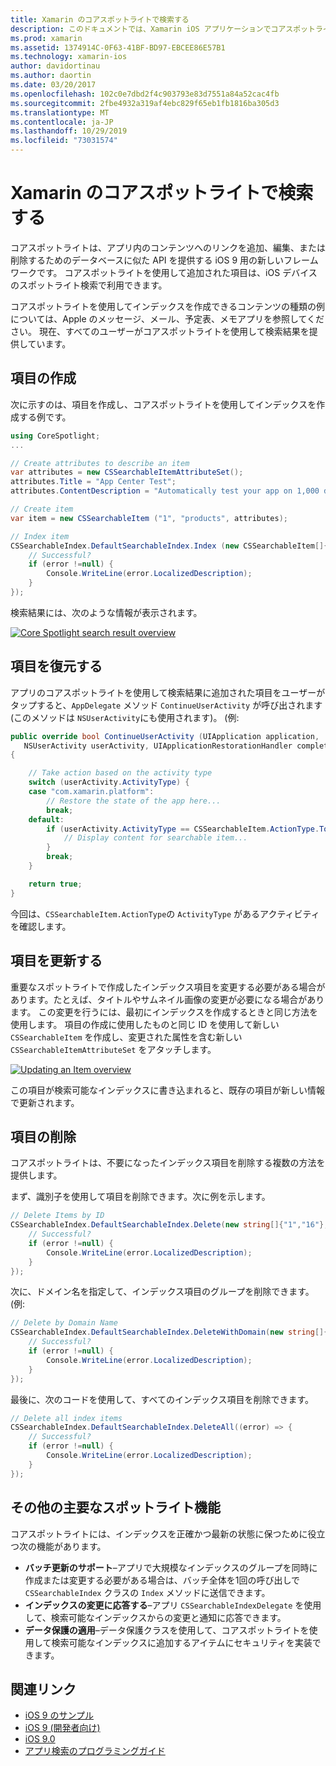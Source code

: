 ```yaml
---
title: Xamarin のコアスポットライトで検索する
description: このドキュメントでは、Xamarin iOS アプリケーションでコアスポットライトを使用して、アプリ内コンテンツへのリンクを提供する方法について説明します。 検索可能な項目を作成、復元、更新、削除する方法について説明します。
ms.prod: xamarin
ms.assetid: 1374914C-0F63-41BF-BD97-EBCEE86E57B1
ms.technology: xamarin-ios
author: davidortinau
ms.author: daortin
ms.date: 03/20/2017
ms.openlocfilehash: 102c0e7dbd2f4c903793e83d7551a84a52cac4fb
ms.sourcegitcommit: 2fbe4932a319af4ebc829f65eb1fb1816ba305d3
ms.translationtype: MT
ms.contentlocale: ja-JP
ms.lasthandoff: 10/29/2019
ms.locfileid: "73031574"
---
```

# <a name="search-with-core-spotlight-in-xamarinios"></a>Xamarin のコアスポットライトで検索する

コアスポットライトは、アプリ内のコンテンツへのリンクを追加、編集、または削除するためのデータベースに似た API を提供する iOS 9 用の新しいフレームワークです。 コアスポットライトを使用して追加された項目は、iOS デバイスのスポットライト検索で利用できます。

コアスポットライトを使用してインデックスを作成できるコンテンツの種類の例については、Apple のメッセージ、メール、予定表、メモアプリを参照してください。 現在、すべてのユーザーがコアスポットライトを使用して検索結果を提供しています。

## <a name="creating-an-item"></a>項目の作成

次に示すのは、項目を作成し、コアスポットライトを使用してインデックスを作成する例です。

```csharp
using CoreSpotlight;
...

// Create attributes to describe an item
var attributes = new CSSearchableItemAttributeSet();
attributes.Title = "App Center Test";
attributes.ContentDescription = "Automatically test your app on 1,000 devices in the cloud.";

// Create item
var item = new CSSearchableItem ("1", "products", attributes);

// Index item
CSSearchableIndex.DefaultSearchableIndex.Index (new CSSearchableItem[]{ item }, (error) => {
    // Successful?
    if (error !=null) {
        Console.WriteLine(error.LocalizedDescription);
    }
});
```

検索結果には、次のような情報が表示されます。

[![](corespotlight-images/corespotlight01.png "Core Spotlight search result overview")](corespotlight-images/corespotlight01.png#lightbox)

## <a name="restoring-an-item"></a>項目を復元する

アプリのコアスポットライトを使用して検索結果に追加された項目をユーザーがタップすると、`AppDelegate` メソッド `ContinueUserActivity` が呼び出されます (このメソッドは `NSUserActivity`にも使用されます)。 (例:

```csharp
public override bool ContinueUserActivity (UIApplication application,
   NSUserActivity userActivity, UIApplicationRestorationHandler completionHandler)
{

    // Take action based on the activity type
    switch (userActivity.ActivityType) {
    case "com.xamarin.platform":
        // Restore the state of the app here...
        break;
    default:
        if (userActivity.ActivityType == CSSearchableItem.ActionType.ToString ()) {
            // Display content for searchable item...
        }
        break;
    }

    return true;
}
```

今回は、`CSSearchableItem.ActionType`の `ActivityType` があるアクティビティを確認します。

## <a name="updating-an-item"></a>項目を更新する

重要なスポットライトで作成したインデックス項目を変更する必要がある場合があります。たとえば、タイトルやサムネイル画像の変更が必要になる場合があります。 この変更を行うには、最初にインデックスを作成するときと同じ方法を使用します。
項目の作成に使用したものと同じ ID を使用して新しい `CSSearchableItem` を作成し、変更された属性を含む新しい `CSSearchableItemAttributeSet` をアタッチします。

[![](corespotlight-images/corespotlight02.png "Updating an Item overview")](corespotlight-images/corespotlight02.png#lightbox)

この項目が検索可能なインデックスに書き込まれると、既存の項目が新しい情報で更新されます。

## <a name="deleting-an-item"></a>項目の削除

コアスポットライトは、不要になったインデックス項目を削除する複数の方法を提供します。

まず、識別子を使用して項目を削除できます。次に例を示します。

```csharp
// Delete Items by ID
CSSearchableIndex.DefaultSearchableIndex.Delete(new string[]{"1","16"},(error) => {
    // Successful?
    if (error !=null) {
        Console.WriteLine(error.LocalizedDescription);
    }
});
```

次に、ドメイン名を指定して、インデックス項目のグループを削除できます。 (例:

```csharp
// Delete by Domain Name
CSSearchableIndex.DefaultSearchableIndex.DeleteWithDomain(new string[]{"domain-name"},(error) => {
    // Successful?
    if (error !=null) {
        Console.WriteLine(error.LocalizedDescription);
    }
});
```

最後に、次のコードを使用して、すべてのインデックス項目を削除できます。

```csharp
// Delete all index items
CSSearchableIndex.DefaultSearchableIndex.DeleteAll((error) => {
    // Successful?
    if (error !=null) {
        Console.WriteLine(error.LocalizedDescription);
    }
});
```

## <a name="additional-core-spotlight-features"></a>その他の主要なスポットライト機能

コアスポットライトには、インデックスを正確かつ最新の状態に保つために役立つ次の機能があります。

- **バッチ更新のサポート**–アプリで大規模なインデックスのグループを同時に作成または変更する必要がある場合は、バッチ全体を1回の呼び出しで `CSSearchableIndex` クラスの `Index` メソッドに送信できます。
- **インデックスの変更に応答する**–アプリ `CSSearchableIndexDelegate` を使用して、検索可能なインデックスからの変更と通知に応答できます。
- **データ保護の適用**–データ保護クラスを使用して、コアスポットライトを使用して検索可能なインデックスに追加するアイテムにセキュリティを実装できます。

## <a name="related-links"></a>関連リンク

- [iOS 9 のサンプル](https://docs.microsoft.com/samples/browse/?products=xamarin&term=Xamarin.iOS+iOS9)
- [iOS 9 (開発者向け)](https://developer.apple.com/ios/pre-release/)
- [iOS 9.0](https://developer.apple.com/library/prerelease/ios/releasenotes/General/WhatsNewIniOS/Articles/iOS9.html)
- [アプリ検索のプログラミングガイド](https://developer.apple.com/library/prerelease/ios/documentation/General/Conceptual/AppSearch/index.html#//apple_ref/doc/uid/TP40016308)
